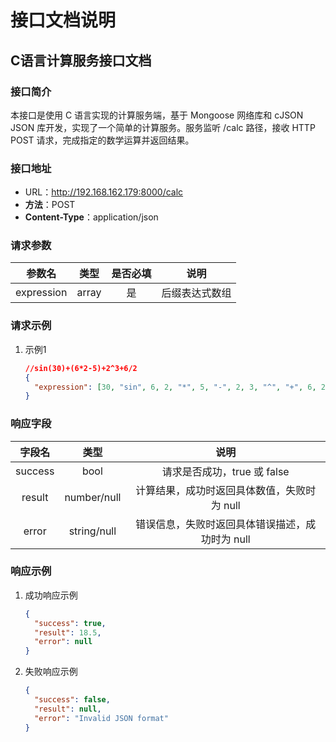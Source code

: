 # 接口文档说明

## C语言计算服务接口文档

### 接口简介

本接口是使用 C 语言实现的计算服务端，基于 Mongoose 网络库和 cJSON JSON 库开发，实现了一个简单的计算服务。服务监听 /calc 路径，接收 HTTP POST 请求，完成指定的数学运算并返回结果。

### 接口地址

- URL：http://192.168.162.179:8000/calc
- **方法**：POST
- **Content-Type**：application/json

### 请求参数

|   参数名   | 类型  | 是否必填 |      说明      |
| :--------: | :---: | :------: | :------------: |
| expression | array |    是    | 后缀表达式数组 |

### 请求示例

1. 示例1
	```json
	//sin(30)+(6*2-5)+2^3+6/2
	{
	  "expression": [30, "sin", 6, 2, "*", 5, "-", 2, 3, "^", "+", 6, 2, "/", "+"]
	}
	```

### 响应字段

| 字段名  |    类型     |                      说明                       |
| :-----: | :---------: | :---------------------------------------------: |
| success |    bool     |           请求是否成功，true 或 false           |
| result  | number/null |   计算结果，成功时返回具体数值，失败时为 null   |
|  error  | string/null | 错误信息，失败时返回具体错误描述，成功时为 null |

### 响应示例

1. 成功响应示例
	```json
	{
	  "success": true,
	  "result": 18.5,
	  "error": null
	}
	```

2. 失败响应示例
	```json
	{
	  "success": false,
	  "result": null,
	  "error": "Invalid JSON format"
	}
	```